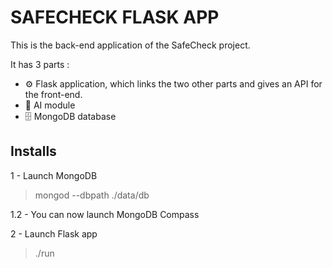 # SAFECHECK FLASK APP

This is the back-end application of the SafeCheck project.

It has 3 parts :
- :gear: Flask application, which links the two other parts and gives an API for the front-end.
- :brain: AI module
- :file_cabinet: MongoDB database

## Installs



1 - Launch MongoDB
  
  > mongod --dbpath ./data/db

1.2 - You can now launch MongoDB Compass

2 - Launch Flask app

  > ./run